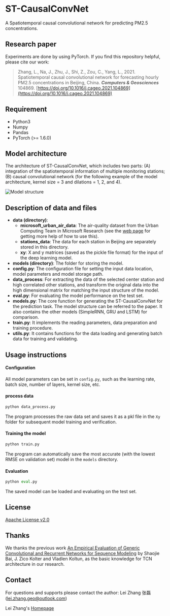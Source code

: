 # ST-CausalConvNet
A Spatiotemporal causal convolutional network for predicting PM2.5 concentrations.

## Research paper

Experiments are done by using PyTorch. If you find this repository helpful, please cite our work:

> Zhang, L., Na, J., Zhu, J., Shi, Z., Zou, C., Yang, L., 2021. Spatiotemporal causal convolutional network for forecasting hourly PM2.5 concentrations in Beijing, China. ***Computers & Geosciences*** 104869. [https://doi.org/10.1016/j.cageo.2021.104869](https://doi.org/10.1016/j.cageo.2021.104869)

## Requirement

- Python3
- Numpy
- Pandas
- PyTorch (>= 1.6.0)

## Model architecture

The architecture of ST-CausalConvNet, which includes two parts: (A) integration of the spatiotemporal information of multiple monitoring stations; (B) causal convolutional network (for the following example of the model architecture, kernel size = 3 and dilations = 1, 2, and 4).

![Model structure](./ST-CausalConvNet_Architecture.jpg)

## Description of data and files

- **data (directory)**:
  - **microsoft_urban_air_data**: The air-quality dataset from the Urban Computing Team in Microsoft Research (see the [web page](http://research.microsoft.com/en-us/projects/urbanair) for getting more help of how to use this).
  - **stations_data**: The data for each station in Beijing are separately stored in this directory.
  - **xy**: X and y matrices (saved as the pickle file format) for the input of the deep learning model.
- **models (directory)**: The folder for storing the model.
- **config.py**: The configuration file for setting the input data location, model parameters and model storage path.
- **data_process**: For extracting the data of the selected center station and high correlated other stations, and transform the original data into the high dimensional matrix for matching the input structure of the model.
- **eval.py**: For evaluating the model performance on the test set.
- **models.py**: The core function for generating the ST-CausalConvNet for the prediction task. The model structure can be referred to the paper. It also contains the other models (SimpleRNN, GRU and LSTM) for comparison.
- **train.py**: It implements the reading parameters, data preparation and training procedure.
- **utils.py**: It contains functions for the data loading and generating batch data for training and validating.

## Usage instructions

#### Configuration

All model parameters can be set in `config.py`, such as the learning rate, batch size, number of layers, kernel size, etc.

#### process data

```python
python data_process.py
```

The program processes the raw data set and saves it as a pkl file in the `Xy` folder for subsequent model training and verification.

#### Training the model

```python
python train.py
```

The program can automatically save the most accurate (with the lowest RMSE on validation set) model in the `models` directory.

#### Evaluation

```python
python eval.py
```

The saved model can be loaded and evaluating on the test set.

## License

[Apache License v2.0](./LICENSE)

## Thanks

We thanks the previous work [An Empirical Evaluation of Generic Convolutional and Recurrent Networks for Sequence Modeling](https://arxiv.org/abs/1803.01271) by Shaojie Bai, J. Zico Kolter and Vladlen Koltun, as the basic knowledge for TCN architecture in our research.

## Contact

For questions and supports please contact the author: Lei Zhang 张磊 (lei.zhang.geo@outlook.com)

Lei Zhang's [Homepage](https://leizhang-geo.github.io/)
